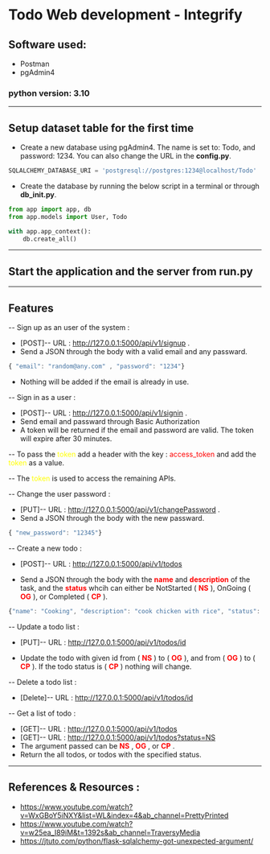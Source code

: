 # **Todo Web development - Integrify**

## Software used:

* Postman
* pgAdmin4

### python version: 3.10
---

## Setup dataset table for the first time

* Create a new database using pgAdmin4. The name is set to: Todo, and password: 1234. You can also change the URL in the **config.py**.

```python
SQLALCHEMY_DATABASE_URI = 'postgresql://postgres:1234@localhost/Todo'
```

* Create the database by running the below script in a terminal or through **db_init.py**.
```python
from app import app, db
from app.models import User, Todo

with app.app_context():
    db.create_all()
```
----
## Start the application and the server from **run.py**
----
## Features

-- Sign up as an user of the system : 

*  [POST]-- URL : http://127.0.0.1:5000/api/v1/signup .
*  Send a JSON through the body with a valid email and any passward.

```javascript
{ "email": "random@any.com" , "password": "1234"}
```
* Nothing will be added if the email is already in use.

-- Sign in as a user :

* [POST]-- URL : http://127.0.0.1:5000/api/v1/signin .
* Send email and passward through Basic Authorization
* A token will be returned if the email and password are valid. The token will expire after 30 minutes.

-- To pass the <font color='yellow'>token </font> add a header with the key : 
<font color='red'>access_token</font> and add the <font color='yellow'>token </font> as a value.

-- The <font color='yellow'>token </font> is used to access the remaining APIs.

-- Change the user password : 
* [PUT]-- URL : http://127.0.0.1:5000/api/v1/changePassword .
* Send a JSON through the body with the new passward.
```javascript
{ "new_password": "12345"}
```
--  Create a new todo :
* [POST]-- URL : http://127.0.0.1:5000/api/v1/todos

* Send a JSON through the body with the 
<font color='red'> **name** </font> and <font color='red'> **description** </font> of the task, and the <font color='red'> **status** </font> whcih can either be NotStarted (<font color='red'> **NS** </font>), OnGoing (<font color='red'> **OG** </font>), or Completed (<font color='red'> **CP** </font>).


```javascript
{"name": "Cooking", "description": "cook chicken with rice", "status": "NS"}
```

-- Update a todo list :

* [PUT]-- URL :  http://127.0.0.1:5000/api/v1/todos/id

* Update the todo with given id from  (<font color='red'> **NS** </font>) to (<font color='red'> **OG** </font>), and from (<font color='red'> **OG** </font>) to (<font color='red'> **CP** </font>). If the todo status is (<font color='red'> **CP** </font>) nothing will change.

-- Delete a todo list :
* [Delete]-- URL : http://127.0.0.1:5000/api/v1/todos/id

-- Get a list of todo :

* [GET]-- URL : http://127.0.0.1:5000/api/v1/todos
* [GET]-- URL : http://127.0.0.1:5000/api/v1/todos?status=NS
* The argument passed can be <font color='red'> **NS** </font>, <font color='red'> **OG** </font>, or <font color='red'> **CP** </font>.
* Return the all todos, or todos with the specified status. 

---
## References & Resources :
* https://www.youtube.com/watch?v=WxGBoY5iNXY&list=WL&index=4&ab_channel=PrettyPrinted
* https://www.youtube.com/watch?v=w25ea_I89iM&t=1392s&ab_channel=TraversyMedia
* https://jtuto.com/python/flask-sqlalchemy-got-unexpected-argument/
